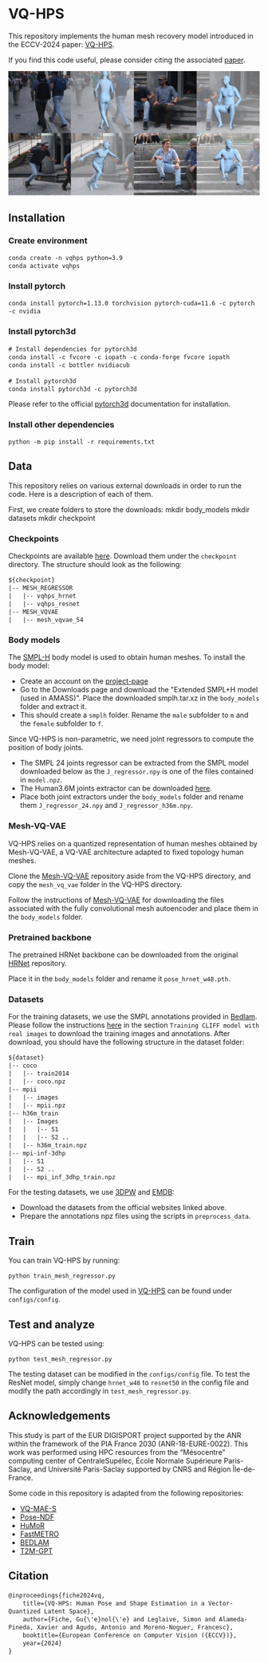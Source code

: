 # VQ-HPS

This repository implements the human mesh recovery model introduced in the ECCV-2024 paper: [VQ-HPS](https://g-fiche.github.io/research-pages/vqhps/).

If you find this code useful, please consider citing the associated [paper](https://g-fiche.github.io/research-pages/vqhps/).

![VQ-HPS](images/qualitative.png)


## Installation

### Create environment

    conda create -n vqhps python=3.9
    conda activate vqhps


### Install pytorch

    conda install pytorch=1.13.0 torchvision pytorch-cuda=11.6 -c pytorch -c nvidia


### Install pytorch3d

    # Install dependencies for pytorch3d
    conda install -c fvcore -c iopath -c conda-forge fvcore iopath
    conda install -c bottler nvidiacub

    # Install pytorch3d
    conda install pytorch3d -c pytorch3d

Please refer to the official [pytorch3d](https://github.com/facebookresearch/pytorch3d/blob/main/INSTALL.md) documentation for installation.

### Install other dependencies

    python -m pip install -r requirements.txt



## Data

This repository relies on various external downloads in order to run the code. Here is a description of each of them.

First, we create folders to store the downloads:
    mkdir body_models
    mkdir datasets
    mkdir checkpoint

### Checkpoints

Checkpoints are available [here](https://zenodo.org/records/12651812). Download them under the ```checkpoint``` directory. The structure should look as the following:
```
${checkpoint}  
|-- MESH_REGRESSOR
|   |-- vqhps_hrnet
|   |-- vqhps_resnet
|-- MESH_VQVAE
|   |-- mesh_vqvae_54
```  


### Body models

The [SMPL-H](https://mano.is.tue.mpg.de/index.html) body model is used to obtain human meshes. To install the body model:
- Create an account on the [project-page](https://mano.is.tue.mpg.de/index.html)
- Go to the Downloads page and download the "Extended SMPL+H model (used in AMASS)". Place the downloaded smplh.tar.xz in the ```body_models``` folder and extract it.
- This should create a ```smplh``` folder. Rename the ```male``` subfolder to ```m``` and the ```female``` subfolder to ```f```.

Since VQ-HPS is non-parametric, we need joint regressors to compute the position of body joints.
- The SMPL 24 joints regressor can be extracted from the SMPL model downloaded below as the ```J_regressor.npy``` is one of the files contained in ```model.npz```.
- The Human3.6M joints extractor can be downloaded [here](https://github.com/open-mmlab/mmhuman3d/blob/main/docs/getting_started.md#body-model-preparation).
- Place both joint extractors under the ```body_models``` folder and rename them ```J_regressor_24.npy``` and ```J_regressor_h36m.npy```.

### Mesh-VQ-VAE

VQ-HPS relies on a quantized representation of human meshes obtained by Mesh-VQ-VAE, a VQ-VAE architecture adapted to fixed topology human meshes.

Clone the [Mesh-VQ-VAE](https://github.com/g-fiche/Mesh-VQ-VAE) repository aside from the VQ-HPS directory, and copy the ```mesh_vq_vae``` folder in the VQ-HPS directory.

Follow the instructions of [Mesh-VQ-VAE](https://github.com/g-fiche/Mesh-VQ-VAE) for downloading the files associated with the fully convolutional mesh autoencoder and place them in the ```body_models``` folder.


### Pretrained backbone

The pretrained HRNet backbone can be downloaded from the original [HRNet](https://github.com/leoxiaobin/deep-high-resolution-net.pytorch) repository.

Place it in the ```body_models``` folder and rename it ```pose_hrnet_w48.pth```.


### Datasets

For the training datasets, we use the SMPL annotations provided in [Bedlam](https://bedlam.is.tue.mpg.de/index.html). Please follow the instructions [here](https://github.com/pixelite1201/BEDLAM/blob/master/docs/training.md) in the section ```Training CLIFF model with real images``` to download the training images and annotations. After download, you should have the following structure in the dataset folder:
```
${dataset}  
|-- coco
|   |-- train2014
|   |-- coco.npz
|-- mpii
|   |-- images
|   |-- mpii.npz
|-- h36m_train
|   |-- Images
|   |   |-- S1 
|   |   |-- S2 ..
|   |-- h36m_train.npz
|-- mpi-inf-3dhp
|   |-- S1
|   |-- S2 ..
|   |-- mpi_inf_3dhp_train.npz
```  

For the testing datasets, we use [3DPW](https://virtualhumans.mpi-inf.mpg.de/3DPW/) and [EMDB](https://eth-ait.github.io/emdb/):
- Download the datasets from the official websites linked above.
- Prepare the annotations npz files using the scripts in ```preprocess_data```.


## Train

You can train VQ-HPS by running:

    python train_mesh_regressor.py

The configuration of the model used in [VQ-HPS](https://g-fiche.github.io/research-pages/vqhps/) can be found under ```configs/config```. 


## Test and analyze

VQ-HPS can be tested using:

    python test_mesh_regressor.py

The testing dataset can be modified in the ```configs/config``` file. To test the ResNet model, simply change ```hrnet_w48``` to ```resnet50``` in the config file and modify the path accordingly in ```test_mesh_regressor.py```.


## Acknowledgements

This study is part of the EUR DIGISPORT project supported by the ANR within the framework of the PIA France 2030 (ANR-18-EURE-0022). This work was performed using HPC resources from the “Mésocentre” computing center of CentraleSupélec, École Normale Supérieure Paris-Saclay, and Université Paris-Saclay supported by CNRS and Région Île-de-France.

Some code in this repository is adapted from the following repositories:
- [VQ-MAE-S](https://github.com/samsad35/VQ-MAE-S-code)
- [Pose-NDF](https://github.com/garvita-tiwari/PoseNDF/tree/version2)
- [HuMoR](https://github.com/davrempe/humor)
- [FastMETRO](https://github.com/postech-ami/FastMETRO)
- [BEDLAM](https://github.com/pixelite1201/BEDLAM)
- [T2M-GPT](https://github.com/Mael-zys/T2M-GPT)


## Citation

    @inproceedings{fiche2024vq,
        title={VQ-HPS: Human Pose and Shape Estimation in a Vector-Quantized Latent Space},
        author={Fiche, Gu{\'e}nol{\'e} and Leglaive, Simon and Alameda-Pineda, Xavier and Agudo, Antonio and Moreno-Noguer, Francesc},
        booktitle={European Conference on Computer Vision ({ECCV})},
        year={2024}
    }